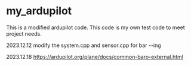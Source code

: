 # my_ardupilot
This is a modified ardupilot code. This code is my own test code to meet project needs. 

2023.12.12 modify the system.cpp and sensor.cpp for bar --ing

2023.12.18 https://ardupilot.org/plane/docs/common-baro-external.html

